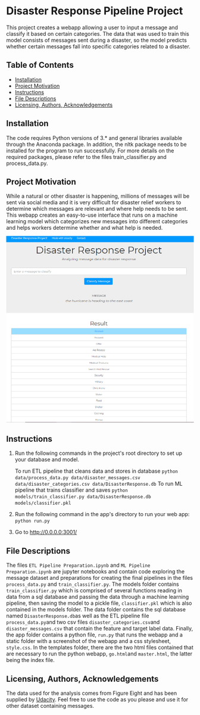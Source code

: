# Disaster Response Pipeline Project

This project creates a webapp allowing a user to input a message and classify it based on certain categories. The data that was used to train this model consists of messages sent during a disaster, so the model predicts whether certain messages fall into specific categories related to a disaster.

## Table of Contents
* [Installation](#installation)
* [Project Motivation](#motivation)
* [Instructions](#instructions)
* [File Descriptions](#descriptions)
* [Licensing, Authors, Acknowledgements](#licensing)

## Installation
The code requires Python versions of 3.* and general libraries available through the Anaconda package. In addition, the nltk package needs to be installed for the program to run successfully. For more details on the required packages, please refer to the files train_classifier.py and process_data.py.

## Project Motivation <a name="motivation"></a>
While a natural or other disaster is happening, millions of messages will be sent via social media and it is very difficult for disaster relief workers to determine which messages are relevant and where help needs to be sent. This webapp creates an easy-to-use interface that runs on a machine learning model which categorizes new messages into different categories and helps workers determine whether and what help is needed.

![Screenshot of the webapp](app/static/img/webapp.PNG)

## Instructions <a name="instructions"></a>

1. Run the following commands in the project's root directory to set up your database and model.

	To run ETL pipeline that cleans data and stores in database `python data/process_data.py data/disaster_messages.csv data/disaster_categories.csv data/DisasterResponse.db`
	To run ML pipeline that trains classifier and saves `python models/train_classifier.py data/DisasterResponse.db models/classifier.pkl`

2. Run the following command in the app's directory to run your web app: `python run.py`

3. Go to http://0.0.0.0:3001/

## File Descriptions <a name="descriptions"></a>
The files `ETL Pipeline Preparation.ipynb` and `ML Pipeline Preparation.ipynb` are jupyter notebooks and contain code exploring the message dataset and preparations for creating the final pipelines in the files `process_data.py` and `train_classifier.py`. The models folder contains `train_classifier.py` which is comprised of several functions reading in data from a sql database and passing the data through a machine learning pipeline, then saving the model to a pickle file, `classifier.pkl` which is also contained in the models folder. The data folder contains the sql database named `DisasterResponse.db`as well as the ETL pipeline file `process_data.py`and two csv files `disaster_categories.csv`and `disaster_messages.csv` that contain the feature and target label data. Finally, the app folder contains a python file, `run.py` that runs the webapp and a static folder with a screenshot of the webapp and a css stylesheet, `style.css`. In the templates folder, there are the two html files contained that are necessary to run the python webapp, `go.html`and `master.html`, the latter being the index file.

## Licensing, Authors, Acknowledgements <a name="licensing"></a>
The data used for the analysis comes from Figure Eight and has been supplied by [Udacity](https://eu.udacity.com/legal/terms-of-use). Feel free to use the code as you please and use it for other dataset containing messages.

